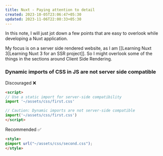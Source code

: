 ```yaml
---
title: Nuxt - Paying attention to detail
created: 2023-10-05T23:06:47+05:30
updated: 2023-11-06T22:00:33+05:30
---
```

In this note, I will just jot down a few points that are easy to overlook while developing a Nuxt application.

My focus is on a server side rendered website, as I am [[Learning Nuxt 3|Learning Nuxt 3 for an SSR project]]. So I might overlook some of the things in the sections around Client Side Rendering.

### Dynamic imports of CSS in JS are not server side compatible

Discouraged ❌
```html
<script>
// Use a static import for server-side compatibility
import '~/assets/css/first.css'

// Caution: Dynamic imports are not server-side compatible
import('~/assets/css/first.css')
</script>
```

Recommended ✅
```html
<style>
@import url("~/assets/css/second.css");
</style>
```


